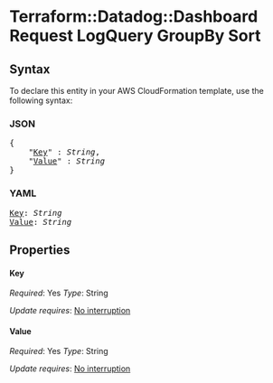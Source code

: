 # Terraform::Datadog::Dashboard Request LogQuery GroupBy Sort

## Syntax

To declare this entity in your AWS CloudFormation template, use the following syntax:

### JSON

<pre>
{
    "<a href="#key" title="Key">Key</a>" : <i>String</i>,
    "<a href="#value" title="Value">Value</a>" : <i>String</i>
}
</pre>

### YAML

<pre>
<a href="#key" title="Key">Key</a>: <i>String</i>
<a href="#value" title="Value">Value</a>: <i>String</i>
</pre>

## Properties

#### Key

_Required_: Yes
_Type_: String

_Update requires_: [No interruption](https://docs.aws.amazon.com/AWSCloudFormation/latest/UserGuide/using-cfn-updating-stacks-update-behaviors.html#update-no-interrupt)

#### Value

_Required_: Yes
_Type_: String

_Update requires_: [No interruption](https://docs.aws.amazon.com/AWSCloudFormation/latest/UserGuide/using-cfn-updating-stacks-update-behaviors.html#update-no-interrupt)

